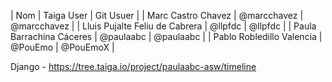 | Nom                             | Taiga User  | Git Usuer   | 
| Marc Castro Chavez              | @marcchavez | @marcchavez | 
| Lluis Pujalte Feliu de Cabrera  | @llpfdc     | @llpfdc     | 
| Paula Barrachina Cáceres        | @paulaabc   | @paulaabc   | 
| Pablo Robledillo Valencia       | @PouEmo     | @PouEmoX    | 


Django - https://tree.taiga.io/project/paulaabc-asw/timeline
